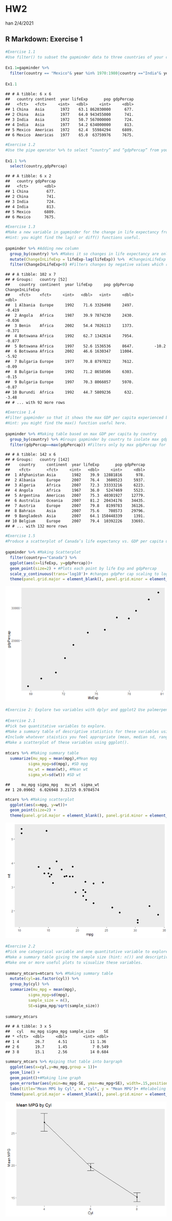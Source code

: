 HW2
================
han
2/4/2021

## R Markdown: Exercise 1

``` r
#Exercise 1.1
#Use filter() to subset the gapminder data to three countries of your choice in the 1970’s.

Ex1.1=gapminder %>% 
  filter(country == "Mexico"& year %in% 1970:1980|country =="India"& year %in% 1970:1980|country =="China" & year %in% 1970:1980)

Ex1.1
```

    ## # A tibble: 6 x 6
    ##   country continent  year lifeExp       pop gdpPercap
    ##   <fct>   <fct>     <int>   <dbl>     <int>     <dbl>
    ## 1 China   Asia       1972    63.1 862030000      677.
    ## 2 China   Asia       1977    64.0 943455000      741.
    ## 3 India   Asia       1972    50.7 567000000      724.
    ## 4 India   Asia       1977    54.2 634000000      813.
    ## 5 Mexico  Americas   1972    62.4  55984294     6809.
    ## 6 Mexico  Americas   1977    65.0  63759976     7675.

``` r
#Exercise 1.2
#Use the pipe operator %>% to select “country” and “gdpPercap” from your filtered dataset in 1.1.

Ex1.1 %>% 
  select(country,gdpPercap)
```

    ## # A tibble: 6 x 2
    ##   country gdpPercap
    ##   <fct>       <dbl>
    ## 1 China        677.
    ## 2 China        741.
    ## 3 India        724.
    ## 4 India        813.
    ## 5 Mexico      6809.
    ## 6 Mexico      7675.

``` r
#Exercise 1.3
#Make a new variable in gapminder for the change in life expectancy from the previous measurement. Filter this table to show all of the entries that have experienced a drop in life expectancy.
#Hint: you might find the lag() or diff() functions useful.

gapminder %>% #Adding new column
  group_by(country) %>% #Makes it so changes in life expectancy are only measured by country
  mutate(ChangeInLifeExp = lifeExp-lag(lifeExp)) %>%  #ChangeinLifeExp is the current row - previous row
  filter(ChangeInLifeExp<0) #Filters changes by negative values which represents decrease in life expectancy
```

    ## # A tibble: 102 x 7
    ## # Groups:   country [52]
    ##    country  continent  year lifeExp     pop gdpPercap ChangeInLifeExp
    ##    <fct>    <fct>     <int>   <dbl>   <int>     <dbl>           <dbl>
    ##  1 Albania  Europe     1992    71.6 3326498     2497.          -0.419
    ##  2 Angola   Africa     1987    39.9 7874230     2430.          -0.036
    ##  3 Benin    Africa     2002    54.4 7026113     1373.          -0.371
    ##  4 Botswana Africa     1992    62.7 1342614     7954.          -0.877
    ##  5 Botswana Africa     1997    52.6 1536536     8647.         -10.2  
    ##  6 Botswana Africa     2002    46.6 1630347    11004.          -5.92 
    ##  7 Bulgaria Europe     1977    70.8 8797022     7612.          -0.09 
    ##  8 Bulgaria Europe     1992    71.2 8658506     6303.          -0.15 
    ##  9 Bulgaria Europe     1997    70.3 8066057     5970.          -0.87 
    ## 10 Burundi  Africa     1992    44.7 5809236      632.          -3.48 
    ## # ... with 92 more rows

``` r
#Exercise 1.4
#Filter gapminder so that it shows the max GDP per capita experienced by each country.
#Hint: you might find the max() function useful here.

gapminder %>% #Making table based on max GDP per capita by country
  group_by(country) %>% #Groups gapminder by country to isolate max gdpPer cap for each country
  filter(gdpPercap==max(gdpPercap)) #Filters only by max gdpPercap for each country
```

    ## # A tibble: 142 x 6
    ## # Groups:   country [142]
    ##    country     continent  year lifeExp       pop gdpPercap
    ##    <fct>       <fct>     <int>   <dbl>     <int>     <dbl>
    ##  1 Afghanistan Asia       1982    39.9  12881816      978.
    ##  2 Albania     Europe     2007    76.4   3600523     5937.
    ##  3 Algeria     Africa     2007    72.3  33333216     6223.
    ##  4 Angola      Africa     1967    36.0   5247469     5523.
    ##  5 Argentina   Americas   2007    75.3  40301927    12779.
    ##  6 Australia   Oceania    2007    81.2  20434176    34435.
    ##  7 Austria     Europe     2007    79.8   8199783    36126.
    ##  8 Bahrain     Asia       2007    75.6    708573    29796.
    ##  9 Bangladesh  Asia       2007    64.1 150448339     1391.
    ## 10 Belgium     Europe     2007    79.4  10392226    33693.
    ## # ... with 132 more rows

``` r
#Exercise 1.5
#Produce a scatterplot of Canada’s life expectancy vs. GDP per capita using ggplot2, without defining a new variable. That is, after filtering the gapminder data set, pipe it directly into the ggplot() function. In your plot, put GDP per capita on a log scale.

gapminder %>% #Making Scatterplot
  filter(country=="Canada") %>% 
  ggplot(aes(x=lifeExp, y=gdpPercap))+
  geom_point(size=2) + #Plots each point by life Exp and gdpPercap
  scale_y_continuous(trans='log10')+ #changes gdpPer cap scaling to log scale
  theme(panel.grid.major = element_blank(), panel.grid.minor = element_blank())
```

![](HW3_files/figure-gfm/cars-1.png)<!-- -->

``` r
#Exercise 2: Explore two variables with dplyr and ggplot2 Use palmerpenguins::penguins or another dataset of your choice. (Check out a dataset from the datasets R package if you want!)

#Exercise 2.1
#Pick two quantitative variables to explore.
#Make a summary table of descriptive statistics for these variables using summarize().
#Include whatever staistics you feel appropriate (mean, median sd, range, etc.).
#Make a scatterplot of these variables using ggplot().

mtcars %>% #Making summary table
  summarize(mu_mpg = mean(mpg),#Mean mpg
          sigma_mpg=sd(mpg), #SD mpg
          mu_wt = mean(wt), #Mean wt
          sigma_wt=sd(wt)) #SD wt
```

    ##     mu_mpg sigma_mpg   mu_wt  sigma_wt
    ## 1 20.09062  6.026948 3.21725 0.9784574

``` r
mtcars %>% #Making scatterplot
  ggplot(aes(x=mpg, y=wt))+
  geom_point(size=2) +
  theme(panel.grid.major = element_blank(), panel.grid.minor = element_blank())
```

![](HW3_files/figure-gfm/cars-2.png)<!-- -->

``` r
#Exercise 2.2
#Pick one categorical variable and one quantitative variable to explore.
#Make a summary table giving the sample size (hint: n()) and descriptive statistics for the quantitative variable by group.
#Make one or more useful plots to visualize these variables.

summary_mtcars=mtcars %>% #Making summary table
  mutate(cyl=as.factor(cyl)) %>% 
  group_by(cyl) %>% 
  summarize(mu_mpg = mean(mpg),
          sigma_mpg=sd(mpg),
          sample_size = n(),
          SE=sigma_mpg/sqrt(sample_size))
  
summary_mtcars
```

    ## # A tibble: 3 x 5
    ##   cyl   mu_mpg sigma_mpg sample_size    SE
    ## * <fct>  <dbl>     <dbl>       <int> <dbl>
    ## 1 4       26.7      4.51          11 1.36 
    ## 2 6       19.7      1.45           7 0.549
    ## 3 8       15.1      2.56          14 0.684

``` r
summary_mtcars %>% #piping that table into bargraph
  ggplot(aes(x=cyl,y=mu_mpg,group = 1))+
  geom_line() +
  geom_point()+#Making line graph
  geom_errorbar(aes(ymin=mu_mpg-SE, ymax=mu_mpg+SE), width=.15,position=position_dodge(.9))+ #Making error bars
  labs(title="Mean MPG by Cyl", x ="Cyl", y = "Mean MPG")+ #Relabeling
  theme(panel.grid.major = element_blank(), panel.grid.minor = element_blank())
```

![](HW3_files/figure-gfm/cars-3.png)<!-- -->
